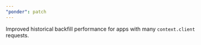 ```yaml
---
"ponder": patch
---
```


Improved historical backfill performance for apps with many `context.client` requests.
